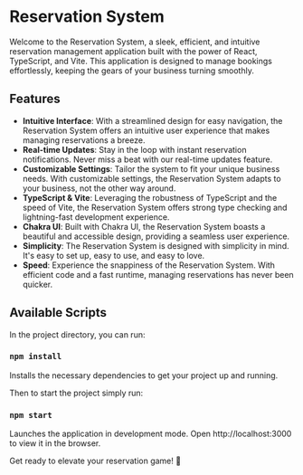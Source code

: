 # Reservation System

Welcome to the Reservation System, a sleek, efficient, and intuitive reservation management application built with the power of React, TypeScript, and Vite. This application is designed to manage bookings effortlessly, keeping the gears of your business turning smoothly.

## Features

- **Intuitive Interface**: With a streamlined design for easy navigation, the Reservation System offers an intuitive user experience that makes managing reservations a breeze.
- **Real-time Updates**: Stay in the loop with instant reservation notifications. Never miss a beat with our real-time updates feature.
- **Customizable Settings**: Tailor the system to fit your unique business needs. With customizable settings, the Reservation System adapts to your business, not the other way around.
- **TypeScript & Vite**: Leveraging the robustness of TypeScript and the speed of Vite, the Reservation System offers strong type checking and lightning-fast development experience.
- **Chakra UI**: Built with Chakra UI, the Reservation System boasts a beautiful and accessible design, providing a seamless user experience.
- **Simplicity**: The Reservation System is designed with simplicity in mind. It's easy to set up, easy to use, and easy to love.
- **Speed**: Experience the snappiness of the Reservation System. With efficient code and a fast runtime, managing reservations has never been quicker.

## Available Scripts

In the project directory, you can run:

### `npm install`

Installs the necessary dependencies to get your project up and running.

Then to start the project simply run:

### `npm start`

Launches the application in development mode. Open http://localhost:3000 to view it in the browser.

Get ready to elevate your reservation game! 🚀
